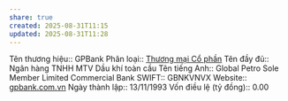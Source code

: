 ```yaml
---
share: true
created: 2025-08-31T11:15
updated: 2025-08-31T11:28
---
```

Tên thương hiệu:: GPBank
Phân loại:: [Thương mại Cổ phần](Th%C6%B0%C6%A1ng%20m%E1%BA%A1i%20C%E1%BB%95%20ph%E1%BA%A7n.md)
Tên đầy đủ:: Ngân hàng TNHH MTV Dầu khí toàn cầu 
Tên tiếng Anh:: Global Petro Sole Member Limited Commercial Bank
SWIFT:: GBNKVNVX
Website:: [gpbank.com.vn](gpbank.com.vn)
Ngày thành lập:: 13/11/1993
Vốn điều lệ (tỷ đồng):: 0.00
